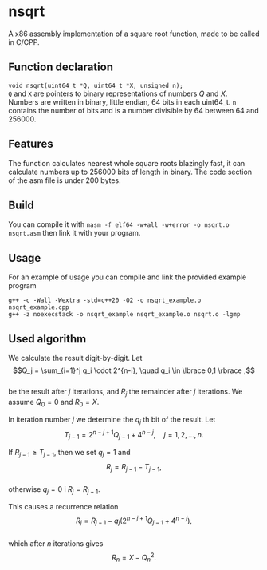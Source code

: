 # nsqrt
A x86 assembly implementation of a square root function, made to be called in C/CPP.
## Function declaration
`void nsqrt(uint64_t *Q, uint64_t *X, unsigned n);`\
 `Q` and `X` are pointers to binary representations of numbers _Q_ and _X_. Numbers are written in binary, little endian, 64 bits in each uint64_t. `n` contains
 the number of bits and is a number divisible by 64 between 64 and 256000.
## Features
The function calculates nearest whole square roots blazingly fast, it can calculate numbers up to 256000 bits of length in binary. The code section of the asm file is under 200 bytes.
## Build
You can compile it with `nasm -f elf64 -w+all -w+error -o nsqrt.o nsqrt.asm` then link it with your program.
## Usage
For an example of usage you can compile and link the provided example program
```
g++ -c -Wall -Wextra -std=c++20 -O2 -o nsqrt_example.o nsqrt_example.cpp
g++ -z noexecstack -o nsqrt_example nsqrt_example.o nsqrt.o -lgmp
```
## Used algorithm
We calculate the result digit-by-digit. Let  
$$Q_j = \sum_{i=1}^j q_i \cdot 2^{n-i}, \quad q_i \in \lbrace 0,1 \rbrace ,$$  
be the result after $j$ iterations, and $R_j$ the remainder after $j$ iterations. We assume $Q_0 = 0$ and $R_0 = X$.  

In iteration number $j$ we determine the $q_j$ th bit of the result. Let  
$$T_{j-1} = 2^{n-j+1} Q_{j-1} + 4^{n-j}, \quad j = 1,2,\ldots,n.$$  

If $R_{j-1} \geq T_{j-1}$, then we set $q_j = 1$ and  
$$R_j = R_{j-1} - T_{j-1},$$  
otherwise $q_j = 0$ i $R_j = R_{j-1}$.  

This causes a recurrence relation
$$R_j = R_{j-1} - q_j \bigl(2^{n-j+1} Q_{j-1} + 4^{n-j}\bigr),$$  
which after $n$ iterations gives  
$$R_n = X - Q_n^2.$$
